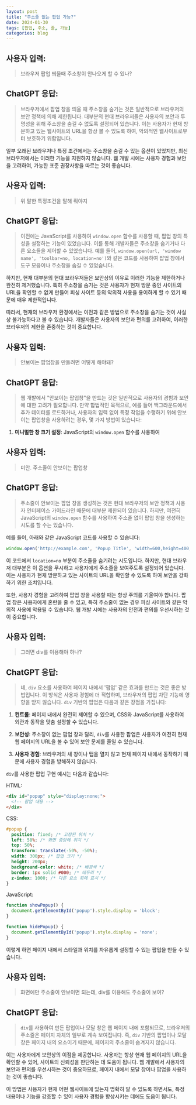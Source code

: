 ```yaml
---
layout: post
title: "주소줄 없는 팝업 가능?"
date: 2024-01-30
tags: [팝업, 주소, 줄, 가능]
categories: blog
---
```


## 사용자 입력:
> 브라우저 팝업 띄울때 주소창이 안나오게 할 수 있나?

## ChatGPT 응답:
> 브라우저에서 팝업 창을 띄울 때 주소창을 숨기는 것은 일반적으로 브라우저의 보안 정책에 의해 제한됩니다. 대부분의 현대 브라우저들은 사용자의 보안과 투명성을 위해 주소창을 숨길 수 없도록 설정되어 있습니다. 이는 사용자가 현재 방문하고 있는 웹사이트의 URL을 항상 볼 수 있도록 하여, 악의적인 웹사이트로부터 보호하기 위함입니다.

일부 오래된 브라우저나 특정 조건에서는 주소창을 숨길 수 있는 옵션이 있었지만, 최신 브라우저에서는 이러한 기능을 지원하지 않습니다. 웹 개발 시에는 사용자 경험과 보안을 고려하여, 가능한 표준 권장사항을 따르는 것이 좋습니다.

## 사용자 입력:
> 위 말한 특정조건을 말해 줘야지

## ChatGPT 응답:
> 이전에는 JavaScript를 사용하여 `window.open` 함수를 사용할 때, 팝업 창의 특성을 설정하는 기능이 있었습니다. 이를 통해 개발자들은 주소창을 숨기거나 다른 요소들을 제어할 수 있었습니다. 예를 들어, `window.open(url, 'window name', 'toolbar=no, location=no')`와 같은 코드를 사용하여 팝업 창에서 도구 모음이나 주소창을 숨길 수 있었습니다.

하지만, 현재 대부분의 현대 브라우저들은 보안상의 이유로 이러한 기능을 제한하거나 완전히 제거했습니다. 특히 주소창을 숨기는 것은 사용자가 현재 방문 중인 사이트의 URL을 확인할 수 없게 만들어 피싱 사이트 등의 악의적 사용을 용이하게 할 수 있기 때문에 매우 제한적입니다.

따라서, 현재의 브라우저 환경에서는 이전과 같은 방법으로 주소창을 숨기는 것이 사실상 불가능하다고 볼 수 있습니다. 개발자들은 사용자의 보안과 편의를 고려하여, 이러한 브라우저의 제한을 존중하는 것이 중요합니다.

## 사용자 입력:
> 안보이는 팝업창을 만들려면 어떻게 해야돼?

## ChatGPT 응답:
> 웹 개발에서 "안보이는 팝업창"을 만드는 것은 일반적으로 사용자의 경험과 보안에 대한 고려가 필요합니다. 만약 합법적인 목적으로, 예를 들어 백그라운드에서 추가 데이터를 로드하거나, 사용자의 입력 없이 특정 작업을 수행하기 위해 안보이는 팝업창을 사용하려는 경우, 몇 가지 방법이 있습니다:

1. **미니멀한 창 크기 설정**: JavaScript의 `window.open` 함수를 사용하여

## 사용자 입력:
> 미안. 주소줄이 안보이는 팝업창

## ChatGPT 응답:
> 주소줄이 안보이는 팝업 창을 생성하는 것은 현대 브라우저의 보안 정책과 사용자 인터페이스 가이드라인 때문에 대부분 제한되어 있습니다. 하지만, 여전히 JavaScript의 `window.open` 함수를 사용하여 주소줄 없이 팝업 창을 생성하는 시도를 할 수는 있습니다.

예를 들어, 아래와 같은 JavaScript 코드를 사용할 수 있습니다:

```javascript
window.open('http://example.com', 'Popup Title', 'width=600,height=400,toolbar=no,location=no,status=no,menubar=no,scrollbars=yes,resizable=yes');
```

이 코드에서 `location=no` 부분이 주소줄을 숨기려는 시도입니다. 하지만, 현대 브라우저 대부분은 이 옵션을 무시하고 사용자에게 주소줄을 보여주도록 설정되어 있습니다. 이는 사용자가 현재 방문하고 있는 사이트의 URL을 확인할 수 있도록 하여 보안을 강화하기 위한 조치입니다.

또한, 사용자 경험을 고려하여 팝업 창을 사용할 때는 항상 주의를 기울여야 합니다. 팝업 창은 사용자에게 혼란을 줄 수 있고, 특히 주소줄이 없는 경우 피싱 사이트와 같은 악의적 사용에 악용될 수 있습니다. 웹 개발 시에는 사용자의 안전과 편의를 우선시하는 것이 중요합니다.

## 사용자 입력:
> 그러면 div를 이용해야 하나?

## ChatGPT 응답:
> 네, `div` 요소를 사용하여 페이지 내에서 '팝업' 같은 효과를 만드는 것은 좋은 방법입니다. 이 방식은 사용자 경험에 더 적합하며, 브라우저의 팝업 차단 기능에 영향을 받지 않습니다. `div` 기반의 팝업은 다음과 같은 장점을 가집니다:

1. **컨트롤**: 페이지 내에서 완전히 제어할 수 있으며, CSS와 JavaScript를 사용하여 외관과 동작을 맞춤 설정할 수 있습니다.

2. **보안성**: 주소창이 없는 팝업 창과 달리, `div`를 사용한 팝업은 사용자가 여전히 현재 웹 페이지의 URL을 볼 수 있어 보안 문제를 줄일 수 있습니다.

3. **사용자 경험**: 브라우저의 새 창이나 탭을 열지 않고 현재 페이지 내에서 동작하기 때문에 사용자 경험을 방해하지 않습니다.

`div`를 사용한 팝업 구현 예시는 다음과 같습니다:

HTML:
```html
<div id="popup" style="display:none;">
  <!-- 팝업 내용 -->
</div>
```

CSS:
```css
#popup {
  position: fixed; /* 고정된 위치 */
  left: 50%; /* 화면 중앙에 위치 */
  top: 50%;
  transform: translate(-50%, -50%);
  width: 300px; /* 팝업 크기 */
  height: 200px;
  background-color: white; /* 배경색 */
  border: 1px solid #000; /* 테두리 */
  z-index: 1000; /* 다른 요소 위에 표시 */
}
```

JavaScript:
```javascript
function showPopup() {
  document.getElementById('popup').style.display = 'block';
}

function hidePopup() {
  document.getElementById('popup').style.display = 'none';
}
```

이렇게 하면 페이지 내에서 스타일과 위치를 자유롭게 설정할 수 있는 팝업을 만들 수 있습니다.

## 사용자 입력:
> 화면에만 주소줄이 안보이면 되는데, div를 이용해도 주소줄이 보여?

## ChatGPT 응답:
> `div`를 사용하여 만든 팝업이나 모달 창은 웹 페이지 내에 포함되므로, 브라우저의 주소줄은 페이지 자체의 일부로 계속 보여집니다. 즉, `div` 기반의 팝업이나 모달 창은 페이지 내의 요소이기 때문에, 페이지의 주소줄이 숨겨지지 않습니다.

이는 사용자에게 보안상의 이점을 제공합니다. 사용자는 항상 현재 웹 페이지의 URL을 확인할 수 있어, 사이트의 신뢰성을 판단하는 데 도움이 됩니다. 웹 개발에서 사용자의 보안과 편의를 우선시하는 것이 중요하므로, 페이지 내에서 모달 창이나 팝업을 사용하는 것이 좋습니다. 

이 방법은 사용자가 현재 어떤 웹사이트에 있는지 명확히 알 수 있도록 하면서도, 특정 내용이나 기능을 강조할 수 있어 사용자 경험을 향상시키는 데에도 도움이 됩니다.


